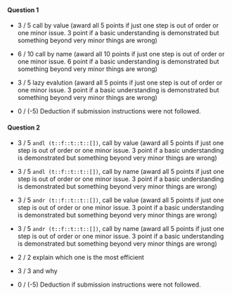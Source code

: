 #### Question 1

+ 3 / 5 call by value (award all 5 points if just one step is out of order or one minor issue. 
           3 point if a basic understanding is demonstrated but something beyond very minor things are wrong)

+ 6 / 10 call by name (award all 10 points if just one step is out of order or one minor issue. 
           6 point if a basic understanding is demonstrated but something beyond very minor things are wrong)

+ 3 / 5 lazy evalution (award all 5 points if just one step is out of order or one minor issue. 
           3 point if a basic understanding is demonstrated but something beyond very minor things are wrong)

+ 0 / (-5) Deduction if submission instructions were not followed.


#### Question 2

+ 3 / 5 ``andl (t::f::t::t::[])``, call by value (award all 5 points if just one step is out of order or one minor issue. 
           3 point if a basic understanding is demonstrated but something beyond very minor things are wrong)

+ 3 / 5 ``andl (t::f::t::t::[])``, call by name (award all 5 points if just one step is out of order or one minor issue. 
           3 point if a basic understanding is demonstrated but something beyond very minor things are wrong)

+ 3 / 5 ``andr (t::f::t::t::[])``, call be value (award all 5 points if just one step is out of order or one minor issue. 
           3 point if a basic understanding is demonstrated but something beyond very minor things are wrong)

+ 3 / 5 ``andr (t::f::t::t::[])``, call by name (award all 5 points if just one step is out of order or one minor issue. 
           3 point if a basic understanding is demonstrated but something beyond very minor things are wrong)

+ 2 / 2 explain which one is the most efficient

+ 3 / 3 and why

+ 0 / (-5) Deduction if submission instructions were not followed.
